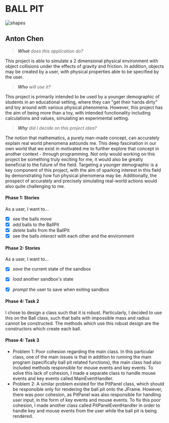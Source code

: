 # BALL PIT

![shapes](https://i.dailymail.co.uk/1s/2019/04/26/15/12753288-6963675-image-a-8_1556290394933.jpg)
## Anton Chen 

> _**What** does this application do?_

This project is able to simulate a 2 dimensional physical environment with object collisions under
the effects of gravity and friction. In addition, objects may be 
created by a user, with physical
properties able to be specified by the user.

> _**Who** will use it?_

This project is primarily intended to be used by a younger demographic of students in an 
educational setting, where they can "get their hands dirty" and toy around with various physical
phenomena. However, this project has the aim of being more than a toy, with intended functionality 
including calculations and values, simulating an experimental setting.     

> _**Why** did I decide on this project idea?_

The notion that mathematics, a purely man-made concept, can accurately explain real world phenomena
astounds me. This deep fascination in our own world that we exist in motivated me to further 
explore that concept in another context - through programming.  Not only would working on this
project be something truly exciting for me, it would also be greatly beneficial
to the future of the field. Targeting a younger demographic is a 
key component of this project, with the aim of sparking interest
in this field by demonstrating how fun physical phenomena may be.
Additionally, the prospect of accurately and precisely simulating 
real-world actions would also quite challenging to me.   

<!-- ####Instructions for Grader
 - Step 1: create a new ball pit, or load the saved ball pit when opening the application
 - Step 2: to add ball to ball pit, click on settings icon, and add ball (or press "A")
 - Step 3: to trigger audiovisual component, use the arrow keys to make balls collide with each other
 - Step 4: to save ball pit, click save ball pit in settings.  -->


#### Phase 1: Stories
As a user, I want to...
- [x] see the balls _move_
- [x] _add_ balls to the BallPit
- [x] _delete_ balls from the BallPit
- [x] see the balls _interact_ with each other and the environment

#### Phase 2: Stories
As a user, I want to...
- [x] _save_ the current state of the sandbox
- [x] _load_ another sandbox's state
- [x] _prompt_ the user to save when exiting sandbox


#### Phase 4: Task 2
I chose to design a class such that it is robust. Particularly, I decided to use this on the Ball class, such that balls with impossible mass and radius cannot be constructed. The methods which use this robust design are the constructors which create each ball.

#### Phase 4: Task 3
- Problem 1: Poor cohesion regarding the main class. In this particular class, one of the main issues is that in addition to running the main program (specifically ball pit related functions), the main class had also included methods responsible for mouse events and key events. To solve this lack of cohesion, I made a separate class to handle mouse events and key events called MainEventHandler.
- Problem 2: A similar problem existed for the PitPanel class, which should be responsible only for rendering the ball pit onto the JFrame. However, there was poor cohesion, as PitPanel was also responsible for handling user input, in the form of key events and mouse events. To fix this poor cohesion, I made another class called PitPanelEventHandler in order to handle key and mouse events from the user while the ball pit is being rendered.